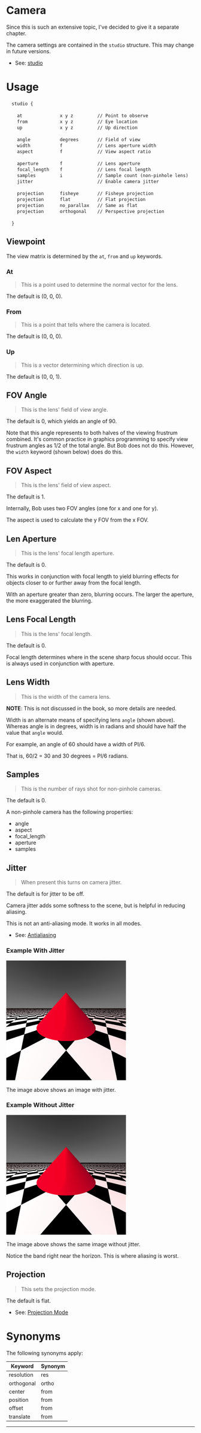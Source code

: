 <link rel="stylesheet" href="../assets/help.css"/>

[studio]: <studio.html>
[proj-mode]: <proj-mode.html>
[aa_modes]: <aa-mode.html>

# Camera

Since this is such an extensive topic, I've decided to give it a separate chapter.

The camera settings are contained in the `studio` structure. This may change in
future versions.

* See: [studio][studio]

# Usage

```
  studio {

    at              x y z         // Point to observe
    from            x y z         // Eye location
    up              x y z         // Up direction

    angle           degrees       // Field of view
    width           f             // Lens aperture width
    aspect          f             // View aspect ratio

    aperture        f             // Lens aperture
    focal_length    f             // Lens focal length
    samples         i             // Sample count (non-pinhole lens)
    jitter                        // Enable camera jitter

    projection      fisheye       // Fisheye projection
    projection      flat          // Flat projection
    projection      no_parallax   // Same as flat
    projection      orthogonal    // Perspective projection

  }
```

## Viewpoint

The view matrix is determined by the `at`, `from` and `up` keywords.

### At

> This is a point used to determine the normal vector for the lens.

The default is (0, 0, 0).

### From

> This is a point that tells where the camera is located.

The default is (0, 0, 0).

### Up

> This is a vector determining which direction is up.

The default is (0, 0, 1).

## FOV Angle

> This is the lens' field of view angle. 

The default is 0, which yields an angle of 90.

Note that this angle represents to both halves of
the viewing frustrum combined. It's common practice in
graphics programming to specify view frustrum angles as 1/2 of the
total angle. But Bob does not do this. However, the `width` keyword
(shown below) does do this.

## FOV Aspect

> This is the lens' field of view aspect.

The default is 1.

Internally, Bob uses two FOV angles (one for x and one for y).

The aspect is used to calculate the y FOV from the x FOV.

## Len Aperture

> This is the lens' focal length aperture.

The default is 0.

This works in conjunction with focal length to yield blurring effects
for objects closer to or further away from the focal length.

With an aperture greater than zero, blurring occurs. The larger the aperture,
the more exaggerated the blurring.

## Lens Focal Length

> This is the lens' focal length.

The default is 0.

Focal length determines where in the scene sharp focus should occur.
This is always used in conjunction with aperture.

## Lens Width

> This is the width of the camera lens.

**NOTE**: This is not discussed in the book, so more details are needed.

Width is an alternate means of specifying lens `angle` (shown above). Whereas angle
is in degrees, width is in radians and should have half the value that `angle` would.

For example, an angle of 60 should have a width of PI/6.

That is, 60/2 = 30 and 30 degrees = PI/6 radians.

## Samples

> This is the number of rays shot for non-pinhole cameras.

The default is 0.

A non-pinhole camera has the following properties:

* angle
* aspect
* focal_length
* aperture
* samples

## Jitter

> When present this turns on camera jitter.

The default is for jitter to be off.

Camera jitter adds some softness to the scene, but is
helpful in reducing aliasing.

This is not an anti-aliasing mode. It works in
all modes.

* See: [Antialiasing][aa_modes]

### Example With Jitter

<img src="../art/jitter.png" />

The image above shows an image with jitter. 

### Example Without Jitter

<img src="../art/no_jitter.png" />

The image above shows the same image without jitter. 

Notice the band right near the horizon. This is where
aliasing is worst.

## Projection

> This sets the projection mode.

The default is flat.

* See: [Projection Mode][proj-mode]

# Synonyms

The following synonyms apply:

| Keyword | Synonym |
| --- | --- |
| resolution | res |
| orthogonal | ortho |
| center | from |
| position | from |
| offset | from |
| translate | from |

---

